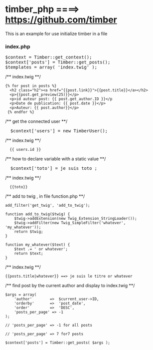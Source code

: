 # timber_php ====> https://github.com/timber

This is an example for use initialize timber in a file

<h3> index.php </h3>

<pre>
$context = Timber::get_context();
$context['posts'] = Timber::get_posts();
$templates = array( 'index.twig' );
</pre>

/** index.twig **/

```
{% for post in posts %}
  <h2 class="h2"><a href="{{post.link}}">{{post.title}}</a></h2>
  <p>{{post.get_preview(25)}}</p>
  <p>id auteur post: {{ post.get_author.ID }}</p
  <p>Date de publication: {{ post.date }}</p>
  <p>Auteur: {{ post.author}}</p>
 {% endfor %}
```

/** get the connected user **/

<pre>
  $context['users'] = new TimberUser();
</pre>

/** index.twig **/

```
  {{ users.id }}
```

/** how to declare variable  with a static value **/

<pre>
  $context['toto'] = je suis toto ;
</pre>

/** index.twig **/

```
  {{toto}}
```

/** add to twig , in file function.php **/

```
add_filter('get_twig', 'add_to_twig');

function add_to_twig($twig) {
    $twig->addExtension(new Twig_Extension_StringLoader());
    $twig->addFilter(new Twig_SimpleFilter('whatever', 'my_whatever'));
    return $twig;
}

function my_whatever($text) {
    $text .= ' or whatever';
    return $text;
}
```

/** index.twig **/

```
{{posts.title|whatever}} ==> je suis le titre or whatever
```

/** find post by the current author and display to index.twig **/

```
$args = array(
    'author'        =>  $current_user->ID,
    'orderby'       =>  'post_date',
    'order'         =>  'DESC',
    'posts_per_page' => -1
);

// 'posts_per_page' => -1 for all posts

// 'posts_per_page' => 7 for7 posts

$context['posts'] = Timber::get_posts( $args );
```

